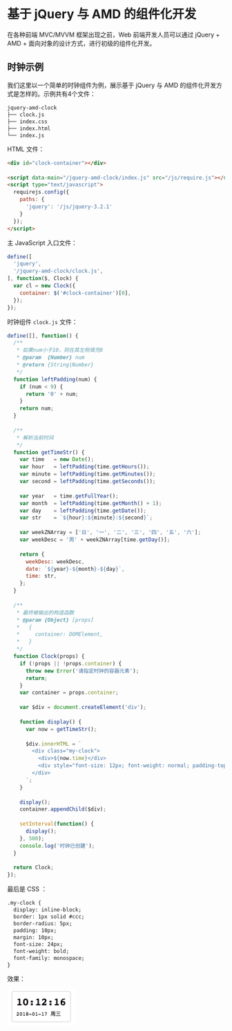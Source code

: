 # 基于 jQuery 与 AMD 的组件化开发

在各种前端 MVC/MVVM 框架出现之前，Web 前端开发人员可以通过 jQuery + AMD + 面向对象的设计方式，进行初级的组件化开发。


## 时钟示例

我们这里以一个简单的时钟组件为例，展示基于 jQuery 与 AMD 的组件化开发方式是怎样的。示例共有4个文件：

```
jquery-amd-clock
├── clock.js
├── index.css
├── index.html
└── index.js
```

HTML 文件：

```html
<div id="clock-container"></div>

<script data-main="/jquery-amd-clock/index.js" src="/js/require.js"></script>
<script type="text/javascript">
  requirejs.config({
    paths: {
      'jquery': '/js/jquery-3.2.1'
    }
  });
</script>
```

主 JavaScript 入口文件：

```javascript
define([
  'jquery',
  '/jquery-amd-clock/clock.js',
], function($, Clock) {
  var cl = new Clock({
    container: $('#clock-container')[0],
  });
});
```

时钟组件 `clock.js` 文件：

```javascript
define([], function() {
  /**
   * 如果num小于10，则在其左侧填充0
   * @param  {Number} num
   * @return {String|Number}
   */
  function leftPadding(num) {
    if (num < 9) {
      return '0' + num;
    }
    return num;
  }

  /**
   * 解析当前时间
   */
  function getTimeStr() {
    var time   = new Date();
    var hour   = leftPadding(time.getHours());
    var minute = leftPadding(time.getMinutes());
    var second = leftPadding(time.getSeconds());

    var year   = time.getFullYear();
    var month  = leftPadding(time.getMonth() + 1);
    var day    = leftPadding(time.getDate());
    var str    = `${hour}:${minute}:${second}`;

    var weekZNArray = ['日', '一', '二', '三', '四', '五', '六'];
    var weekDesc = '周' + weekZNArray[time.getDay()];

    return {
      weekDesc: weekDesc,
      date: `${year}-${month}-${day}`,
      time: str,
    };
  }

  /**
   * 最终被输出的构造函数
   * @param {Object} [props]
   *   {
   *     container: DOMElement,
   *   }
   */
  function Clock(props) {
    if (!props || !props.container) {
      throw new Error('请指定时钟的容器元素');
      return;
    }
    var container = props.container;

    var $div = document.createElement('div');

    function display() {
      var now = getTimeStr();

      $div.innerHTML = `
        <div class="my-clock">
          <div>${now.time}</div>
          <div style="font-size: 12px; font-weight: normal; padding-top: 5px;">${now.date + ' ' + now.weekDesc}</div>
        </div>
      `;
    }

    display();
    container.appendChild($div);

    setInterval(function() {
      display();
    }, 500);
    console.log('时钟已创建');
  }

  return Clock;
});
```

最后是 CSS ：

```
.my-clock {
  display: inline-block;
  border: 1px solid #ccc;
  border-radius: 5px;
  padding: 10px;
  margin: 10px;
  font-size: 24px;
  font-weight: bold;
  font-family: monospace;
}
```

效果：

<img src="../chapter-3-web-components/images/clock-text.png" style="width: 160px;" title="时钟挂件效果" />
